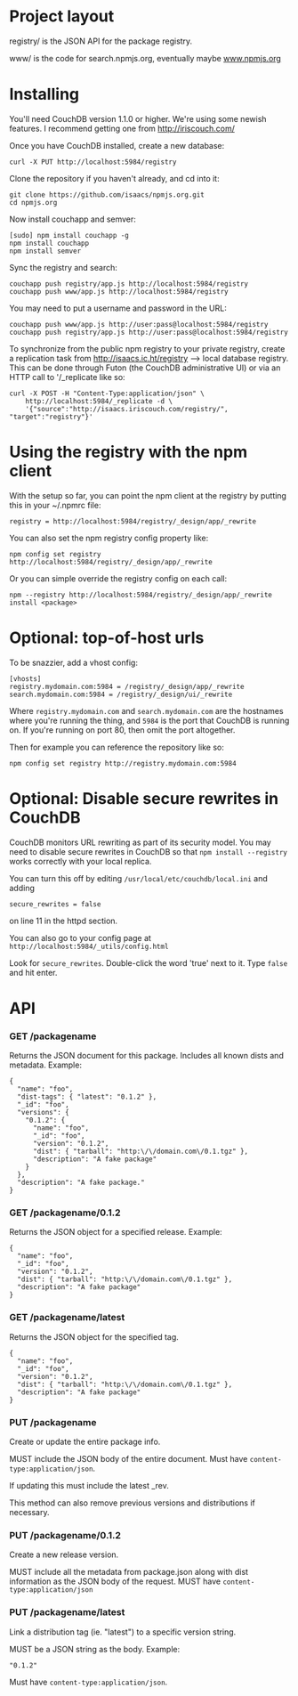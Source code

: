 # Project layout

registry/ is the JSON API for the package registry.

www/ is the code for search.npmjs.org, eventually maybe www.npmjs.org

# Installing

You'll need CouchDB version 1.1.0 or higher.  We're using some newish features.
I recommend getting one from http://iriscouch.com/

Once you have CouchDB installed, create a new database:

    curl -X PUT http://localhost:5984/registry

Clone the repository if you haven't already, and cd into it:

    git clone https://github.com/isaacs/npmjs.org.git
    cd npmjs.org

Now install couchapp and semver:

    [sudo] npm install couchapp -g
    npm install couchapp
    npm install semver

Sync the registry and search:

    couchapp push registry/app.js http://localhost:5984/registry
    couchapp push www/app.js http://localhost:5984/registry

You may need to put a username and password in the URL:

    couchapp push www/app.js http://user:pass@localhost:5984/registry
    couchapp push registry/app.js http://user:pass@localhost:5984/registry

To synchronize from the public npm registry to your private registry,
create a replication task from http://isaacs.ic.ht/registry --> local
database registry. This can be done through Futon (the CouchDB administrative
UI) or via an HTTP call to '/_replicate like so:

    curl -X POST -H "Content-Type:application/json" \
        http://localhost:5984/_replicate -d \
        '{"source":"http://isaacs.iriscouch.com/registry/", "target":"registry"}'

# Using the registry with the npm client

With the setup so far, you can point the npm client at the registry by
putting this in your ~/.npmrc file:

    registry = http://localhost:5984/registry/_design/app/_rewrite

You can also set the npm registry config property like:

    npm config set registry http://localhost:5984/registry/_design/app/_rewrite

Or you can simple override the registry config on each call:

    npm --registry http://localhost:5984/registry/_design/app/_rewrite install <package>

# Optional: top-of-host urls

To be snazzier, add a vhost config:

    [vhosts]
    registry.mydomain.com:5984 = /registry/_design/app/_rewrite
    search.mydomain.com:5984 = /registry/_design/ui/_rewrite


Where `registry.mydomain.com` and `search.mydomain.com` are
the hostnames where you're running the thing, and `5984` is the
port that CouchDB is running on. If you're running on port 80,
then omit the port altogether.

Then for example you can reference the repository like so:

    npm config set registry http://registry.mydomain.com:5984
    
# Optional: Disable secure rewrites in CouchDB

CouchDB monitors URL rewriting as part of its security model. You may need to disable secure rewrites in CouchDB so that `npm install --registry` works correctly with your local replica.

You can turn this off by editing `/usr/local/etc/couchdb/local.ini` and adding 

    secure_rewrites = false

on line 11 in the httpd section.

You can also go to your config page at `http://localhost:5984/_utils/config.html`

Look for `secure_rewrites`.  Double-click the word 'true' next to it. Type `false` and hit enter. 

# API

### GET /packagename

Returns the JSON document for this package. Includes all known dists
and metadata. Example:

    {
      "name": "foo",
      "dist-tags": { "latest": "0.1.2" },
      "_id": "foo",
      "versions": {
        "0.1.2": {
          "name": "foo",
          "_id": "foo",
          "version": "0.1.2",
          "dist": { "tarball": "http:\/\/domain.com\/0.1.tgz" },
          "description": "A fake package"
        }
      },
      "description": "A fake package."
    }

### GET /packagename/0.1.2

Returns the JSON object for a specified release. Example:

    {
      "name": "foo",
      "_id": "foo",
      "version": "0.1.2",
      "dist": { "tarball": "http:\/\/domain.com\/0.1.tgz" },
      "description": "A fake package"
    }

### GET /packagename/latest

Returns the JSON object for the specified tag.

    {
      "name": "foo",
      "_id": "foo",
      "version": "0.1.2",
      "dist": { "tarball": "http:\/\/domain.com\/0.1.tgz" },
      "description": "A fake package"
    }

### PUT /packagename

Create or update the entire package info.

MUST include the JSON body of the entire document. Must have
`content-type:application/json`.

If updating this must include the latest _rev.

This method can also remove previous versions and distributions if necessary.

### PUT /packagename/0.1.2

Create a new release version. 

MUST include all the metadata from package.json along with dist information
as the JSON body of the request. MUST have `content-type:application/json`

### PUT /packagename/latest

Link a distribution tag (ie. "latest") to a specific version string.

MUST be a JSON string as the body. Example:

    "0.1.2"

Must have `content-type:application/json`.
